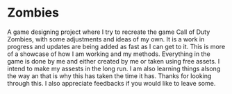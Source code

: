 # Zombies
 
A game designing project where I try to recreate the game Call of Duty Zombies, with some adjustments and ideas of my own. It is a work in progress and updates are being added as fast as I can get to it. This is more of a showcase of how I am working and my methods. Everything in the game is done by me and either created by me or taken using free assets. I intend to make my assests in the long run. I am also learning things alsong the way an that is why this has taken the time it has. Thanks for looking through this. I also appreciate feedbacks if you would like to leave some.
